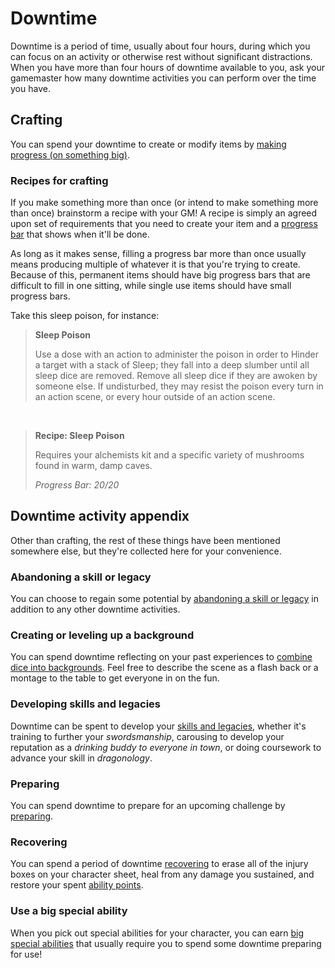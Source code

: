 # Downtime

Downtime is a period of time, usually about four hours, during which you can focus on an activity or otherwise rest without significant distractions. When you have more than four hours of downtime available to you, ask your gamemaster how many downtime activities you can perform over the time you have.

## Crafting

You can spend your downtime to create or modify items by [making progress (on something big)](basic_abilities.md#make-progress-on-something-big).

### Recipes for crafting

If you make something more than once (or intend to make something more than once) brainstorm a recipe with your GM! A recipe is simply an agreed upon set of requirements that you need to create your item and a [progress bar](../running_the_game/creating_tests.md#progress-bar) that shows when it'll be done.

As long as it makes sense, filling a progress bar more than once usually means producing multiple of whatever it is that you're trying to create. Because of this, permanent items should have big progress bars that are difficult to fill in one sitting, while single use items should have small progress bars. 

Take this sleep poison, for instance:

>  **Sleep Poison**
>
>   Use a dose with an action to administer the poison in order to Hinder a target with a stack of Sleep; they fall into a deep slumber until all sleep dice are removed. Remove all sleep dice if they are awoken by someone else. If undisturbed, they may resist the poison every turn in an action scene, or every hour outside of an action scene.

&nbsp;

>  **Recipe: Sleep Poison**
>
>  Requires your alchemists kit and a specific variety of mushrooms found in warm, damp caves.
>
>  _Progress Bar: 20/20_
>

## Downtime activity appendix

Other than crafting, the rest of these things have been mentioned somewhere else, but they're collected here for your convenience.

### Abandoning a skill or legacy

You can choose to regain some potential by [abandoning a skill or legacy](../character/backgrounds.md#abandoning-a-skill-or-legacy) in addition to any other downtime activities.

### Creating or leveling up a background

You can spend downtime reflecting on your past experiences to [combine dice into backgrounds](../character/backgrounds.md#building-a-background). Feel free to describe the scene as a flash back or a montage to the table to get everyone in on the fun.

### Developing skills and legacies

Downtime can be spent to develop your [skills and legacies](../character/backgrounds.md#skills-and-legacies), whether it's training to further your _swordsmanship_, carousing to develop your reputation as a _drinking buddy to everyone in town_, or doing coursework to advance your skill in _dragonology_.

### Preparing

You can spend downtime to prepare for an upcoming challenge by [preparing](basic_abilities.md#prepare).

### Recovering

You can spend a period of downtime [recovering](../character/health.md#Recovering) to erase all of the injury boxes on your character sheet, heal from any damage you sustained, and restore your spent [ability points](special_abilities.md#costs-and-ability-points).

### Use a big special ability

When you pick out special abilities for your character, you can earn [big special abilities](special_abilities.md#big-special-abilities) that usually require you to spend some downtime preparing for use!

